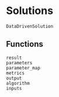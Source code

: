 # Solutions

```@docs
DataDrivenSolution
```

## Functions

```@docs
result
parameters
parameter_map
metrics
output
algorithm
inputs
```
